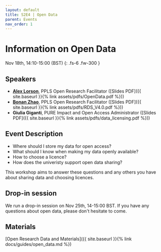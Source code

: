 ```yaml
---
layout: default
title: S2E4 | Open Data
parent: Events
nav_order: 1
---
```


# Information on Open Data

Nov 18th, 14:10-15:00 (BST)
{: .fs-6 .fw-300 }

## Speakers

- [**Alex Lorson**](https://alex-lorson.github.io), PPLS Open Research Facilitator ([Slides PDF]({{ site.baseurl }}{% link assets/pdfs/OpenData.pdf %}))
- [**Bonan Zhao**](https://www.bramleylab.ppls.ed.ac.uk/member/bonan/), PPLS Open Research Facilitator ([Slides PDF]({{ site.baseurl }}{% link assets/pdfs/RDS_V4.0.pdf %}))
- **Giulia Giganti**, PURE Impact and Open Access Administrator ([Slides PDF]({{ site.baseurl }}{% link assets/pdfs/data_licensing.pdf %}))

## Event Description

- Where should I store my data for open access?
- What should I know when making my data openly available?
- How to choose a licence?
- How does the univeristy support open data sharing?

This workshop aims to answer these questions and any others you have about sharing data and choosing licences.

## Drop-in session

We run a drop-in session on Nov 25th, 14-15:00 BST.
If you have any questions about open data, please don't hesitate to come.

## Materials

[Open Research Data and Materials]({{ site.baseurl }}{% link docs/guides/open_data.md %})
